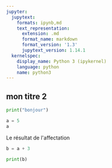 ```yaml
---
jupyter:
  jupytext:
    formats: ipynb,md
    text_representation:
      extension: .md
      format_name: markdown
      format_version: '1.3'
      jupytext_version: 1.14.1
  kernelspec:
    display_name: Python 3 (ipykernel)
    language: python
    name: python3
---
```


## mon titre 2

```python
print("bonjour")
```

```python
a = 5 
a
```
Le résultat de l'affectation 

```python
b = a + 3
```

```python
print(b)
```
